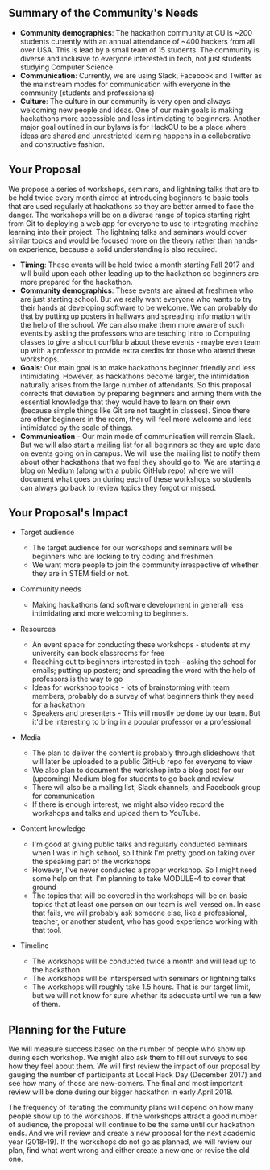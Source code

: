 ## Summary of the Community's Needs

- **Community demographics**: The hackathon community at CU is ~200 students currently with an annual attendance of ~400 hackers from all over USA. This is lead by a small team of 15 students. The community is diverse and inclusive to everyone interested in tech, not just students studying Computer Science.
- **Communication**: Currently, we are using Slack, Facebook and Twitter as the mainstream modes for communication with everyone in the community (students and professionals)
- **Culture**: The culture in our community is very open and always welcoming new people and ideas. One of our main goals is making hackathons more accessible and less intimidating to beginners. Another major goal outlined in our bylaws is for HackCU to be a place where ideas are shared and unrestricted learning happens in a collaborative and constructive fashion.

## Your Proposal

We propose a series of workshops, seminars, and lightning talks that are to be held twice every month aimed at introducing beginners to basic tools that are used regularly at hackathons so they are better armed to face the danger.
The workshops will be on a diverse range of topics starting right from Git to deploying a web app for everyone to use to integrating machine learning into their project.
The lightning talks and seminars would cover similar topics and would be focused more on the theory rather than hands-on experience, because a solid understanding is also required.

- **Timing**: These events will be held twice a month starting Fall 2017 and will build upon each other leading up to the hackathon so beginners are more prepared for the hackathon.
- **Community demographics**: These events are aimed at freshmen who are just starting school. But we really want everyone who wants to try their hands at developing software to be welcome. We can probably do that by putting up posters in hallways and spreading information with the help of the school. We can also make them more aware of such events by asking the professors who are teaching Intro to Computing classes to give a shout our/blurb about these events - maybe even team up with a professor to provide extra credits for those who attend these workshops.
- **Goals**: Our main goal is to make hackathons beginner friendly and less intimidating. However, as hackathons become larger, the intimidation naturally arises from the large number of attendants. So this proposal corrects that deviation by preparing beginners and arming them with the essential knowledge that they would have to learn on their own (because simple things like Git are not taught in classes). Since there are other beginners in the room, they will feel more welcome and less intimidated by the scale of things.
- **Communication** - Our main mode of communication will remain Slack. But we will also start a mailing list for all beginners so they are upto date on events going on in campus. We will use the mailing list to notify them about other hackathons that we feel they should go to. We are starting a blog on Medium (along with a public GitHub repo) where we will document what goes on during each of these workshops so students can always go back to review topics they forgot or missed.

## Your Proposal's Impact

- Target audience
  - The target audience for our workshops and seminars will be beginners who are looking to try coding and freshmen.
  - We want more people to join the community irrespective of whether they are in STEM field or not.

- Community needs
  - Making hackathons (and software development in general) less intimidating and more welcoming to beginners.

- Resources
  - An event space for conducting these workshops - students at my university can book classrooms for free
  - Reaching out to beginners interested in tech - asking the school for emails; putting up posters; and spreading the word with the help of professors is the way to go
  - Ideas for workshop topics - lots of brainstorming with team members, probably do a survey of what beginners think they need for a hackathon
  - Speakers and presenters - This will mostly be done by our team. But it'd be interesting to bring in a popular professor or a professional

- Media
  - The plan to deliver the content is probably through slideshows that will later be uploaded to a public GitHub repo for everyone to view
  - We also plan to document the workshop into a blog post for our (upcoming) Medium blog for students to go back and review
  - There will also be a mailing list, Slack channels, and Facebook group for communication
  - If there is enough interest, we might also video record the workshops and talks and upload them to YouTube.

- Content knowledge
  - I'm good at giving public talks and regularly conducted seminars when I was in high school, so I think I'm pretty good on taking over the speaking part of the workshops
  - However, I've never conducted a proper workshop. So I might need some help on that. I'm planning to take MODULE-4 to cover that ground
  - The topics that will be covered in the workshops will be on basic topics that at least one person on our team is well versed on. In case that fails, we will probably ask someone else, like a professional, teacher, or another student, who has good experience working with that tool.

- Timeline
  - The workshops will be conducted twice a month and will lead up to the hackathon.
  - The workshops will be interspersed with seminars or lightning talks
  - The workshops will roughly take 1.5 hours. That is our target limit, but we will not know for sure whether its adequate until we run a few of them.

## Planning for the Future

We will measure success based on the number of people who show up during each workshop.
We might also ask them to fill out surveys to see how they feel about them.
We will first review the impact of our proposal by gauging the number of participants at Local Hack Day (December 2017) and see how many of those are new-comers.
The final and most important review will be done during our bigger hackathon in early April 2018.

The frequency of iterating the community plans will depend on how many people show up to the workshops.
If the workshops attract a good number of audience, the proposal will continue to be the same until our hackathon ends.
And we will review and create a new proposal for the next academic year (2018-19).
If the workshops do not go as planned, we will review our plan, find what went wrong and either create a new one or revise the old one.
